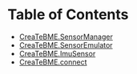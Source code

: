 # Table of Contents

* [CreaTeBME.SensorManager](./SensorEmulator.md)
* [CreaTeBME.SensorEmulator](./SensorEmulator.md)
* [CreaTeBME.ImuSensor](./ImuSensor.md)
* [CreaTeBME.connect](./connect.md)
